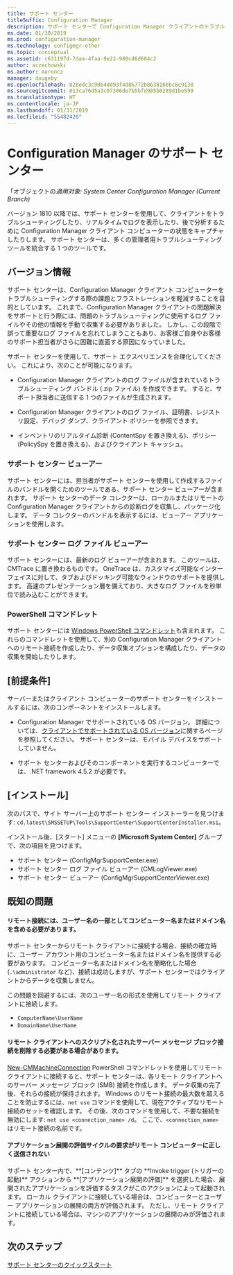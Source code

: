```yaml
---
title: サポート センター
titleSuffix: Configuration Manager
description: サポート センターで Configuration Manager クライアントのトラブルシューティングを行います。
ms.date: 01/30/2019
ms.prod: configuration-manager
ms.technology: configmgr-other
ms.topic: conceptual
ms.assetid: c631197d-7daa-4faa-9e22-980cd6d604c2
author: aczechowski
ms.author: aaroncz
manager: dougeby
ms.openlocfilehash: 828edc3c90b4dd93f4d86772b863816bbc8c9130
ms.sourcegitcommit: 013ca76d5a3c07306de7b5bfd985b0289d1be599
ms.translationtype: HT
ms.contentlocale: ja-JP
ms.lasthandoff: 01/31/2019
ms.locfileid: "55482420"
---
```

# <a name="support-center-for-configuration-manager"></a>Configuration Manager のサポート センター

「オブジェクトの*適用対象: System Center Configuration Manager (Current Branch)*

<!--1357489--> バージョン 1810 以降では、サポート センターを使用して、クライアントをトラブルシューティングしたり、リアルタイムでログを表示したり、後で分析するために Configuration Manager クライアント コンピューターの状態をキャプチャしたりします。 サポート センターは、多くの管理者用トラブルシューティング ツールを統合する 1 つのツールです。 



## <a name="about"></a>バージョン情報 

サポート センターは、Configuration Manager クライアント コンピューターをトラブルシューティングする際の課題とフラストレーションを軽減することを目的としています。 これまで、Configuration Manager クライアントの問題解決をサポートと行う際には、問題のトラブルシューティングに使用するログ ファイルやその他の情報を手動で収集する必要がありました。 しかし、この段階で誤って重要なログ ファイルを忘れてしまうこともあり、お客様ご自身やお客様のサポート担当者がさらに困難に直面する原因になっていました。

サポート センターを使用して、サポート エクスペリエンスを合理化してください。 これにより、次のことが可能になります。

 - Configuration Manager クライアントのログ ファイルが含まれているトラブルシューティング バンドル (.zip ファイル) を作成できます。 すると、サポート担当者に送信する 1 つのファイルが生成されます。  

 - Configuration Manager クライアントのログ ファイル、証明書、レジストリ設定、デバッグ ダンプ、クライアント ポリシーを参照できます。  

 - インベントリのリアルタイム診断 (ContentSpy を置き換える)、ポリシー (PolicySpy を置き換える)、およびクライアント キャッシュ。  


### <a name="support-center-viewer"></a>サポート センター ビューアー

サポート センターには、担当者がサポート センターを使用して作成するファイルのバンドルを開くためのツールである、サポート センター ビューアーが含まれます。 サポート センターのデータ コレクターは、ローカルまたはリモートの Configuration Manager クライアントからの診断ログを収集し、パッケージ化します。 データ コレクターのバンドルを表示するには、ビューアー アプリケーションを使用します。


### <a name="support-center-log-file-viewer"></a>サポート センター ログ ファイル ビューアー

サポート センターには、最新のログ ビューアーが含まれます。 このツールは、CMTrace に置き換わるものです。 OneTrace は、カスタマイズ可能なインターフェイスに対して、タブおよびドッキング可能なウィンドウのサポートを提供します。 高速のプレゼンテーション層を備えており、大きなログ ファイルを秒単位で読み込むことができます。


### <a name="powershell-cmdlets"></a>PowerShell コマンドレット

サポート センターには [Windows PowerShell コマンドレット](https://go.microsoft.com/fwlink/?linkid=397830)も含まれます。 これらのコマンドレットを使用して、別の Configuration Manager クライアントへのリモート接続を作成したり、データ収集オプションを構成したり、データの収集を開始したりします。



## <a name="prerequisites"></a>[前提条件]

サーバーまたはクライアント コンピューターのサポート センターをインストールするには、次のコンポーネントをインストールします。

- Configuration Manager でサポートされている OS バージョン。 詳細については、[クライアントでサポートされている OS バージョン](/sccm/core/plan-design/configs/supported-operating-systems-for-clients-and-devices)に関するページを参照してください。 サポート センターは、モバイル デバイスをサポートしていません。  

- サポート センターおよびそのコンポーネントを実行するコンピューターでは、.NET framework 4.5.2 が必要です。  



## <a name="install"></a>[インストール]

次のパスで、サイト サーバー上のサポート センター インストーラーを見つけます: `cd.latest\SMSSETUP\Tools\SupportCenter\SupportCenterInstaller.msi`。

インストール後、[スタート] メニューの **[Microsoft System Center]** グループで、次の項目を見つけます。  
- サポート センター (ConfigMgrSupportCenter.exe)  
- サポート センター ログ ファイル ビューアー (CMLogViewer.exe)  
- サポート センター ビューアー (ConfigMgrSupportCenterViewer.exe)  



## <a name="known-issues"></a>既知の問題 

#### <a name="remote-connections-must-include-computer-name-or-domain-as-part-of-the-user-name"></a>リモート接続には、ユーザー名の一部としてコンピューター名またはドメイン名を含める必要があります。
サポート センターからリモート クライアントに接続する場合、接続の確立時に、ユーザー アカウント用のコンピューター名またはドメイン名を提供する必要があります。 コンピューター名またはドメイン名を簡略化した場合 (`.\administrator` など)、接続は成功しますが、サポート センターではクライアントからデータを収集しません。 

この問題を回避するには、次のユーザー名の形式を使用してリモート クライアントに接続します。 
- `ComputerName\UserName`  
- `DomainName\UserName`  

#### <a name="scripted-server-message-block-connections-to-remote-clients-might-require-removal"></a>リモート クライアントへのスクリプト化されたサーバー メッセージ ブロック接続を削除する必要がある場合があります。
[New-CMMachineConnection](https://go.microsoft.com/fwlink/p/?linkid=390542) PowerShell コマンドレットを使用してリモート クライアントに接続すると、サポート センターは、各リモート クライアントへのサーバー メッセージ ブロック (SMB) 接続を作成します。 データ収集の完了後、それらの接続が保持されます。 Windows のリモート接続の最大数を超えることを防止するには、`net use` コマンドを使用して、現在アクティブなリモート接続のセットを確認します。 その後、次のコマンドを使用して、不要な接続を無効にします: `net use <connection_name> /d`。 
ここで、`<connection_name>` はリモート接続の名前です。

#### <a name="application-deployment-evaluation-cycle-request-isnt-sent-correctly-to-remote-machines"></a>アプリケーション展開の評価サイクルの要求がリモート コンピューターに正しく送信されない
<!--2849356--> サポート センター内で、**[コンテンツ]** タブの **Invoke trigger (トリガーの起動)** アクションから **[アプリケーション展開の評価]** を選択した場合、展開されたアプリケーションを評価するタスクがこのアクションによって起動されます。 ローカル クライアントに接続している場合は、コンピューターとユーザー アプリケーションの展開の両方が評価されます。 ただし、リモート クライアントに接続している場合は、マシンのアプリケーションの展開のみが評価されます。


## <a name="next-steps"></a>次のステップ

[サポート センターのクイックスタート](/sccm/core/support/support-center-quickstart)
